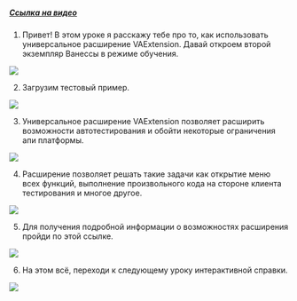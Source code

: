 ﻿##### [Ссылка на видео](https://youtu.be/WftA53KNf94)

001. Привет! В этом уроке я расскажу тебе про то, как использовать универсальное расширение VAExtension. Давай откроем второй экземпляр Ванессы в режиме обучения.

![](https://vanessa-files.do.bit-erp.ru/Doc/1.2.041.1/MD/Глава12/images/000_ОписаниеРаботыСРасширениемVAExtension.png)

002. Загрузим тестовый пример.

![](https://vanessa-files.do.bit-erp.ru/Doc/1.2.041.1/MD/Глава12/images/005_ОписаниеРаботыСРасширениемVAExtension.png)

003. Универсальное расширение VAExtension позволяет расширить возможности автотестирования и обойти некоторые ограничения апи платформы.

![](https://vanessa-files.do.bit-erp.ru/Doc/1.2.041.1/MD/Глава12/images/006_ОписаниеРаботыСРасширениемVAExtension.png)

004. Расширение позволяет решать такие задачи как открытие меню всех функций, выполнение произвольного кода на стороне клиента тестирования и многое другое.

![](https://vanessa-files.do.bit-erp.ru/Doc/1.2.041.1/MD/Глава12/images/007_ОписаниеРаботыСРасширениемVAExtension.png)

005. Для получения подробной информации о возможностях расширения пройди по этой ссылке.

![](https://vanessa-files.do.bit-erp.ru/Doc/1.2.041.1/MD/Глава12/images/010_ОписаниеРаботыСРасширениемVAExtension.png)

006. На этом всё, переходи к следующему уроку интерактивной справки.

![](https://vanessa-files.do.bit-erp.ru/Doc/1.2.041.1/MD/Глава12/images/013_ОписаниеРаботыСРасширениемVAExtension.png)
